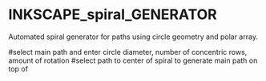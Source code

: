 # INKSCAPE_spiral_GENERATOR
Automated spiral generator for paths using circle geometry and polar array. 

#select main path and enter circle diameter, number of concentric rows, amount of rotation
#select path to center of spiral to generate main path on top of 
